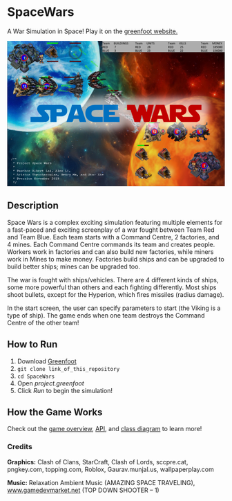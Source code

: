 # SpaceWars
A War Simulation in Space!
Play it on the [greenfoot website.](https://www.greenfoot.org/scenarios/24799 "Online Scenario")

![SpaceWars Intro Screen](SpaceWars/images/Intro.png "SpaceWars Intro Screen")

## Description
Space Wars is a complex exciting simulation featuring multiple elements for a fast-paced and exciting screenplay of a war fought between Team Red and Team Blue. Each team starts with a Command Centre, 2 factories, and 4 mines. Each Command Centre commands its team and creates people. Workers work in factories and can also build new factories, while miners work in Mines to make money. Factories build ships and can be upgraded to build better ships; mines can be upgraded too.

The war is fought with ships/vehicles. There are 4 different kinds of ships, some more powerful than others and each fighting differently. Most ships shoot bullets, except for the Hyperion, which fires missiles (radius damage).

In the start screen, the user can specify parameters to start (the Viking is a type of ship). The game ends when one team destroys the Command Centre of the other team!

## How to Run
1. Download [Greenfoot](https://www.greenfoot.org/download)
2. `git clone link_of_this_repository`
3. `cd SpaceWars`
4. Open *project.greenfoot*
5. Click *Run* to begin the simulation! 

## How the Game Works
Check out the [game overview](Overview.pdf), [API](API.pdf), and [class diagram](ClassDiagrams.pdf) to learn more!


### Credits
**Graphics:** Clash of Clans, StarCraft, Clash of Lords, sccpre.cat, pngkey.com, topping.com, Roblox, Gaurav.munjal.us, wallpaperplay.com

**Music:** Relaxation Ambient Music (AMAZING SPACE TRAVELING), www.gamedevmarket.net (TOP DOWN SHOOTER – 1)